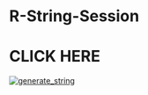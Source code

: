 # R-String-Session

# CLICK HERE


<a href="https://repl.it/@Rzkais/R-String-Session#main.py"><img src="https://img.shields.io/badge/run-string session-blue?style=for-the-badge&logo=repl.it" alt="generate_string"/></a>

